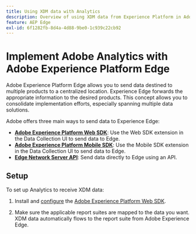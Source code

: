 ```yaml
---
title: Using XDM data with Analytics
description: Overview of using XDM data from Experience Platform in Adobe Analytics
feature: AEP Edge
exl-id: 6f1282fb-8d4a-4d88-9be0-1c939c22cb92
---
```

# Implement Adobe Analytics with Adobe Experience Platform Edge

Adobe Experience Platform Edge allows you to send data destined to multiple products to a centralized location. Experience Edge forwards the appropriate information to the desired products. This concept allows you to consolidate implementation efforts, especially spanning multiple data solutions.

Adobe offers three main ways to send data to Experience Edge:

* **[Adobe Experience Platform Web SDK](web-sdk/overview.md)**: Use the Web SDK extension in the Data Collection UI to send data to Edge.
* **[Adobe Experience Platform Mobile SDK](mobile-sdk/overview.md)**: Use the Mobile SDK extension in the Data Collection UI to send data to Edge.
* **[Edge Network Server API](edge-api/overview.md)**: Send data directly to Edge using an API.

## Setup

To set up Analytics to receive XDM data:

1. Install and [configure](https://experienceleague.adobe.com/docs/experience-platform/edge/fundamentals/configuring-the-sdk.html) the [Adobe Experience Platform Web SDK](https://experienceleague.adobe.com/docs/experience-platform/edge/fundamentals/installing-the-sdk.html).

1. Make sure the applicable report suites are mapped to the data you want. XDM data automatically flows to the report suite from Adobe Experience Edge.
